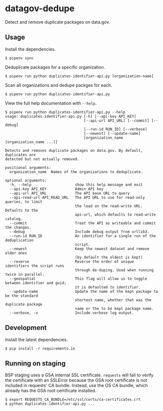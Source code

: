 # datagov-dedupe

Detect and remove duplicate packages on data.gov.


## Usage

Install the dependencies.

    $ pipenv sync

Deduplicate packages for a specific organization.

    $ pipenv run python duplicates-identifier-api.py [organization-name]

Scan all organizations and dedupe packges for each.

    $ pipenv run python duplicates-identifier-api.py

View the full help documentation with `--help`.

```
$ pipenv run python duplicates-identifier-api.py --help
usage: duplicates-identifier-api.py [-h] [--api-key API_KEY]
                                    [--api-url API_URL] [--commit] [--debug]
                                    [--run-id RUN_ID] [--verbose]
                                    [--newest] [--update-name]
                                    [organization_name [organization_name ...]]

Detects and removes duplicate packages on data.gov. By default, duplicates are
detected but not actually removed.

positional arguments:
  organization_name  Names of the organizations to deduplicate.

optional arguments:
  -h, --help                    show this help message and exit
  --api-key API_KEY             Admin API key
  --api-url API_URL             The API base URL to query
  --api-read-url API_READ_URL   The API URL to use for read-only queries, to limit
                                the load on the read-write URL. Defaults to the
                                api-url, which defaults to read-write catalog.
  --commit                      Treat the API as writeable and commit the changes.
  --debug                       Include debug output from urllib3.
  --run-id RUN_ID               An identifier for a single run of the deduplication
                                script.
  --newest                      Keep the newest dataset and remove older ones 
                                (by default the oldest is kept)
  --reverse                     Reverse the order of unique identifiers the script runs
                                through de-duping. Used when running twice in parallel.
  --geospatial                  This flag will allow us to toggle between identifier and guid;
                                it is defaulted to identifier.
  --update-name                 Update the name of the kept package to be the standard
                                shortest name, whether that was the duplicate package
                                name or the to be kept package name.
  --verbose, -v                 Include verbose log output.
```


## Development

Install the latest dependencies.

    $ pip install -r requirements.in


## Running on staging

BSP staging uses a GSA internal SSL certificate. `requests` will fail to verify
the certificate with an SSLError because the GSA root certificate is not
included in requests' CA bundle. Instead, use the OS CA bundle, which already
has the GSA root certificate installed.

    $ export REQUESTS_CA_BUNDLE=/etc/ssl/certs/ca-certificates.crt
    $ python duplicates-identifier-api.py ...
